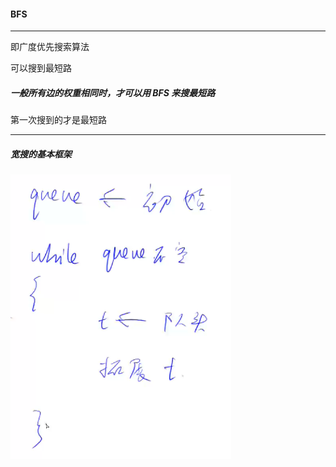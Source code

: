 #### BFS

---------------

即广度优先搜索算法

可以搜到最短路

##### 一般所有边的权重相同时，才可以用 BFS 来搜最短路

第一次搜到的才是最短路

------------

##### 宽搜的基本框架

<img src="https://raw.githubusercontent.com/DaoZuQieXing/Learn/main/img/算法基础课/算法基础课第三讲：搜索与图论/宽搜的基本框架.png" style="max-width: 70%">

